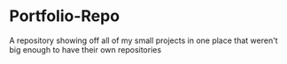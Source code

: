 # Portfolio-Repo
 A repository showing off all of my small projects in one place that weren't big enough to have their own repositories
